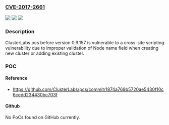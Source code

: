 ### [CVE-2017-2661](https://cve.mitre.org/cgi-bin/cvename.cgi?name=CVE-2017-2661)
![](https://img.shields.io/static/v1?label=Product&message=pcs&color=blue)
![](https://img.shields.io/static/v1?label=Version&message=0.9.157%20&color=brightgreen)
![](https://img.shields.io/static/v1?label=Vulnerability&message=CWE-79&color=brightgreen)

### Description

ClusterLabs pcs before version 0.9.157 is vulnerable to a cross-site scripting vulnerability due to improper validation of Node name field when creating new cluster or adding existing cluster.

### POC

#### Reference
- https://github.com/ClusterLabs/pcs/commit/1874a769b5720ae5430f10c6cedd234430bc703f

#### Github
No PoCs found on GitHub currently.

